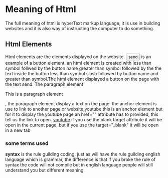 # Meaning of Html
The full meaning of html is hyperText markup language, it is use in building websites and it is also way of instructing the computer to do something.

## Html Elements
Html elements are the elements displayed on the website.
<button>send</button> is an example of a button element.
an html element is created with  less than symbol follwed by the button name greater than symbol  followed by the
the text inside the button less than symbol slash  followed by button name and greater than symbol.The html element displayed a button on the page with the text send.
The paragraph element <p>This is a paragraph element</p>, the paragraph element display a text on the page.
the anchor element is use to link to another page or website,<a>youtube</a> this is an anchor element but for it to display the youtube page an href="" attribute has to provided, this tell us the link to open.
<a href="www.youtube.com" target="_blank">youtube</a>.if you use the blank target attribute it will be open in the current page, but if you use the target="_blank" it will be open in a new tab

### some terms used
**syntax** is the rule guilding coding, just as will have the rule guilding english language which is grammar, the difference is that if you broke the rule of syntax the code will not compile but in english language people will still understand you but different meaning.